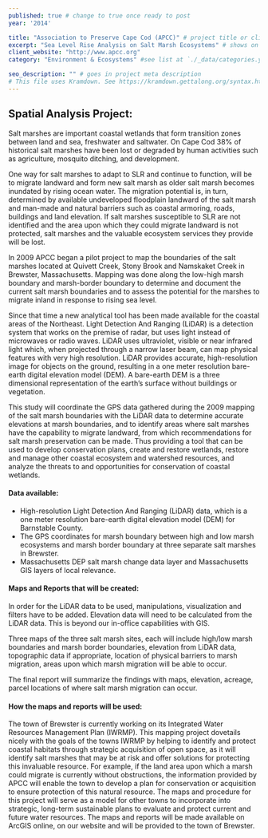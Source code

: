 ```yaml
---
published: true # change to true once ready to post
year: '2014'

title: "Association to Preserve Cape Cod (APCC)" # project title or client name
excerpt: "Sea Level Rise Analysis on Salt Marsh Ecosystems" # shows on project list page
client_website: "http://www.apcc.org"
category: "Environment & Ecosystems" #see list at `./_data/categories.yml`

seo_description: "" # goes in project meta description
# This file uses Kramdown. See https://kramdown.gettalong.org/syntax.html for syntax
---
```


## Spatial Analysis Project:
Salt marshes are important coastal wetlands that form transition zones between land and sea, freshwater and saltwater. On Cape Cod 38% of historical salt marshes have been lost or degraded by human activities such as agriculture, mosquito ditching, and development.

One way for salt marshes to adapt to SLR and continue to function, will be to migrate landward and form new salt marsh as older salt marsh becomes inundated by rising ocean water. The migration potential is, in turn, determined by available undeveloped floodplain landward of the salt marsh and man-made and natural barriers such as coastal armoring, roads, buildings and land elevation. If salt marshes susceptible to SLR are not identified and the area upon which they could migrate landward is not protected, salt marshes and the valuable ecosystem services they provide will be lost.

In 2009 APCC began a pilot project to map the boundaries of the salt marshes located at Quivett Creek, Stony Brook and Namskaket Creek in Brewster, Massachusetts. Mapping was done along the low-high marsh boundary and marsh-border boundary to determine and document the current salt marsh boundaries and to assess the potential for the marshes to migrate inland in response to rising sea level.

Since that time a new analytical tool has been made available for the coastal areas of the Northeast. Light Detection And Ranging (LiDAR) is a detection system that works on the premise of radar, but uses light instead of microwaves or radio waves. LiDAR uses ultraviolet, visible or near infrared light which, when projected through a narrow laser beam, can map physical features with very high resolution. LiDAR provides accurate, high-resolution image for objects on the ground, resulting in a one meter resolution bare-earth digital elevation model (DEM). A bare-earth DEM is a three dimensional representation of the earth’s surface without buildings or vegetation.

This study will coordinate the GPS data gathered during the 2009 mapping of the salt marsh boundaries with the LiDAR data to determine accurate elevations at marsh boundaries, and to identify areas where salt marshes have the capability to migrate landward, from which recommendations for salt marsh preservation can be made. Thus providing a tool that can be used to develop conservation plans, create and restore wetlands, restore and manage other coastal ecosystem and watershed resources, and analyze the threats to and opportunities for conservation of coastal wetlands.

#### Data available:
- High-resolution Light Detection And Ranging (LiDAR) data, which is a one meter resolution bare-earth digital elevation model (DEM) for Barnstable County.
- The GPS coordinates for marsh boundary between high and low marsh ecosystems and marsh border boundary at three separate salt marshes in Brewster.
- Massachusetts DEP salt marsh change data layer and Massachusetts GIS layers of local relevance.

#### Maps and Reports that will be created:
In order for the LiDAR data to be used, manipulations, visualization and filters have to be added. Elevation data will need to be calculated from the LiDAR data. This is beyond our in-office capabilities with GIS.

Three maps of the three salt marsh sites, each will include high/low marsh boundaries and marsh border boundaries, elevation from LiDAR data, topographic data if appropriate, location of physical barriers to marsh migration, areas upon which marsh migration will be able to occur.

The final report will summarize the findings with maps, elevation, acreage, parcel locations of where salt marsh migration can occur.

#### How the maps and reports will be used:
The town of Brewster is currently working on its Integrated Water Resources Management Plan (IWRMP). This mapping project dovetails nicely with the goals of the towns IWRMP by helping to identify and protect coastal habitats through strategic acquisition of open space, as it will identify salt marshes that may be at risk and offer solutions for protecting this invaluable resource. For example, if the land area upon which a marsh could migrate is currently without obstructions, the information provided by APCC will enable the town to develop a plan for conservation or acquisition to ensure protection of this natural resource. The maps and procedure for this project will serve as a model for other towns to incorporate into strategic, long-term sustainable plans to evaluate and protect current and future water resources. The maps and reports will be made available on ArcGIS online, on our website and will be provided to the town of Brewster.
